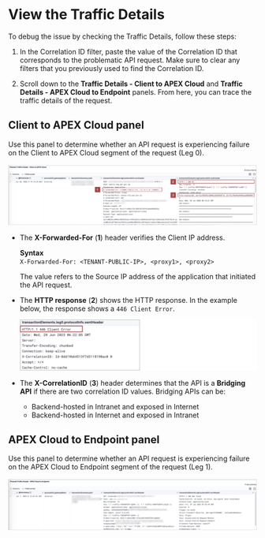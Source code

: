 # View the Traffic Details

To debug the issue by checking the Traffic Details, follow these steps:

1. In the Correlation ID filter, paste the value of the Correlation ID that corresponds to the problematic API request. Make sure to clear any filters that you previously used to find the Correlation ID.

1. Scroll down to the **Traffic Details - Client to APEX Cloud** and **Traffic Details - APEX Cloud to Endpoint** panels. From here, you can trace the traffic details of the request.


## Client to APEX Cloud panel

Use this panel to determine whether an API request is experiencing failure on the Client to APEX Cloud segment of the request (Leg 0).<br><br>
    ![client-to-apex](/images/trafficdetails-clienttoapex.png) 

- The **X-Forwarded-For** (**1**) header verifies the Client IP address.

    **Syntax**<br>
    `X-Forwarded-For: <TENANT-PUBLIC-IP>, <proxy1>, <proxy2>`

    The <TENANT-PUBLIC-IP> value refers to the Source IP address of the application that initiated the API request.

- The **HTTP response** (**2**) shows the HTTP response. In the example below, the response shows a `446 Client Error`.

    ![client-to-apex](/images/trafficdetails-clienttoapex-error.png) 

- The **X-CorrelationID** (**3**) header determines that the API is a **Bridging API** if there are two correlation ID values. Bridging APIs can be:
    - Backend-hosted in Intranet and exposed in Internet
    - Backend-hosted in Internet and exposed in Intranet

## APEX Cloud to Endpoint panel

Use this panel to determine whether an API request is experiencing failure on the APEX Cloud to Endpoint segment of the request (Leg 1).<br><br>
![apex-to-endpoint](/images/trafficdetails-apextoendpoint.png) 


<!--
# Verify the API request to the endpoint

To verify the client or application that has made a request to the APEX Cloud API endpoint, you can check the **X-Forwarded-For** header. 

1. Filter the traffic trace logs by the correlation ID. You can refer to the steps in [View the API Traffic Trace](/docs/logs/view-the-traffic-trace.md).


2. Locate the header in the **transactionElements.leg0.protocolInfo.recvHeader** column in the Traffic Details panel.


![traffic-trace-message](/images/dashboard-traffic-details-header.png) 

**Syntax**<br>
`X-Forwarded-For: <client>, <proxy1>, <proxy2>`

The `<client>` value refers to the source IP address of the application that initiated the API request to the APEX Cloud endpoint.

-->